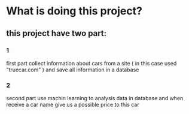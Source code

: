# What is doing this project?
## this project have two part:
### 1
first part collect information about cars from a site ( in this case used "truecar.com" ) and save all information in a database

### 2 
second part use machin learning to analysis data in database and when receive a car name give us a possible price to this car 





